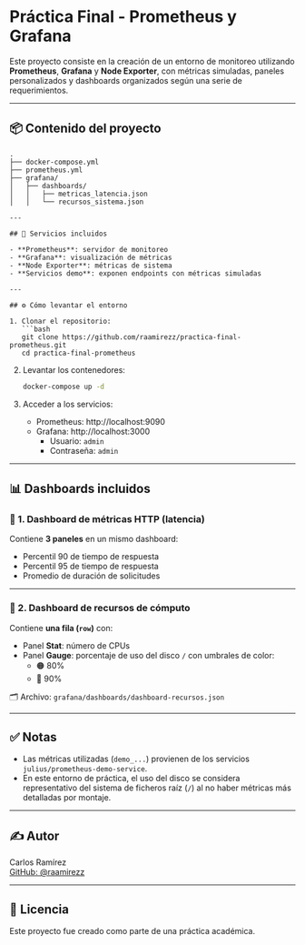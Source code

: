 # Práctica Final - Prometheus y Grafana

Este proyecto consiste en la creación de un entorno de monitoreo utilizando **Prometheus**, **Grafana** y **Node Exporter**, con métricas simuladas, paneles personalizados y dashboards organizados según una serie de requerimientos.

---

## 📦 Contenido del proyecto

```
.
├── docker-compose.yml
├── prometheus.yml
├── grafana/
│   ├── dashboards/
│   │   ├── metricas_latencia.json
│   │   └── recursos_sistema.json

---

## 🚀 Servicios incluidos

- **Prometheus**: servidor de monitoreo
- **Grafana**: visualización de métricas
- **Node Exporter**: métricas de sistema
- **Servicios demo**: exponen endpoints con métricas simuladas

---

## ⚙️ Cómo levantar el entorno

1. Clonar el repositorio:
   ```bash
   git clone https://github.com/raamirezz/practica-final-prometheus.git
   cd practica-final-prometheus
   ```

2. Levantar los contenedores:
   ```bash
   docker-compose up -d
   ```

3. Acceder a los servicios:

   - Prometheus: http://localhost:9090  
   - Grafana: http://localhost:3000  
     - Usuario: `admin`
     - Contraseña: `admin`

---

## 📊 Dashboards incluidos

### 🔹 1. Dashboard de métricas HTTP (latencia)

Contiene **3 paneles** en un mismo dashboard:

- Percentil 90 de tiempo de respuesta
- Percentil 95 de tiempo de respuesta
- Promedio de duración de solicitudes

---

### 🔹 2. Dashboard de recursos de cómputo

Contiene **una fila (`row`)** con:

- Panel **Stat**: número de CPUs
- Panel **Gauge**: porcentaje de uso del disco `/` con umbrales de color:
  - 🟠 80%
  - 🔴 90%

🗂️ Archivo: `grafana/dashboards/dashboard-recursos.json`

---

## ✅ Notas

- Las métricas utilizadas (`demo_...`) provienen de los servicios `julius/prometheus-demo-service`.
- En este entorno de práctica, el uso del disco se considera representativo del sistema de ficheros raíz (`/`) al no haber métricas más detalladas por montaje.

---

## ✍️ Autor

Carlos Ramírez  
[GitHub: @raamirezz](https://github.com/raamirezz)

---

## 📄 Licencia

Este proyecto fue creado como parte de una práctica académica.
